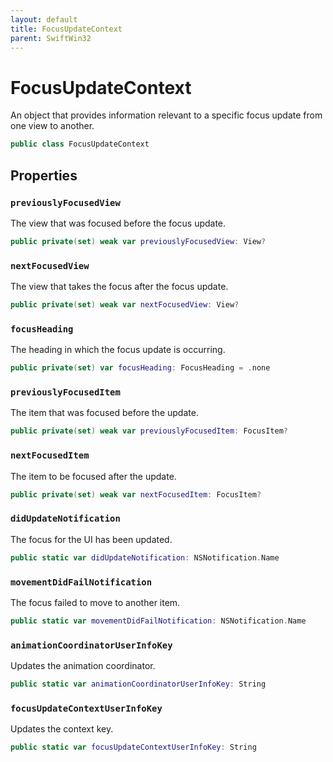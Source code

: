 ```yaml
---
layout: default
title: FocusUpdateContext
parent: SwiftWin32
---
```

# FocusUpdateContext

An object that provides information relevant to a specific focus update from
one view to another.

``` swift
public class FocusUpdateContext 
```

## Properties

### `previouslyFocusedView`

The view that was focused before the focus update.

``` swift
public private(set) weak var previouslyFocusedView: View?
```

### `nextFocusedView`

The view that takes the focus after the focus update.

``` swift
public private(set) weak var nextFocusedView: View?
```

### `focusHeading`

The heading in which the focus update is occurring.

``` swift
public private(set) var focusHeading: FocusHeading = .none
```

### `previouslyFocusedItem`

The item that was focused before the update.

``` swift
public private(set) weak var previouslyFocusedItem: FocusItem?
```

### `nextFocusedItem`

The item to be focused after the update.

``` swift
public private(set) weak var nextFocusedItem: FocusItem?
```

### `didUpdateNotification`

The focus for the UI has been updated.

``` swift
public static var didUpdateNotification: NSNotification.Name 
```

### `movementDidFailNotification`

The focus failed to move to another item.

``` swift
public static var movementDidFailNotification: NSNotification.Name 
```

### `animationCoordinatorUserInfoKey`

Updates the animation coordinator.

``` swift
public static var animationCoordinatorUserInfoKey: String 
```

### `focusUpdateContextUserInfoKey`

Updates the context key.

``` swift
public static var focusUpdateContextUserInfoKey: String 
```
